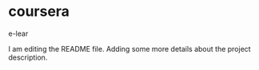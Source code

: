 # coursera

e-lear

I am editing the README file. Adding some more details about the project description.
